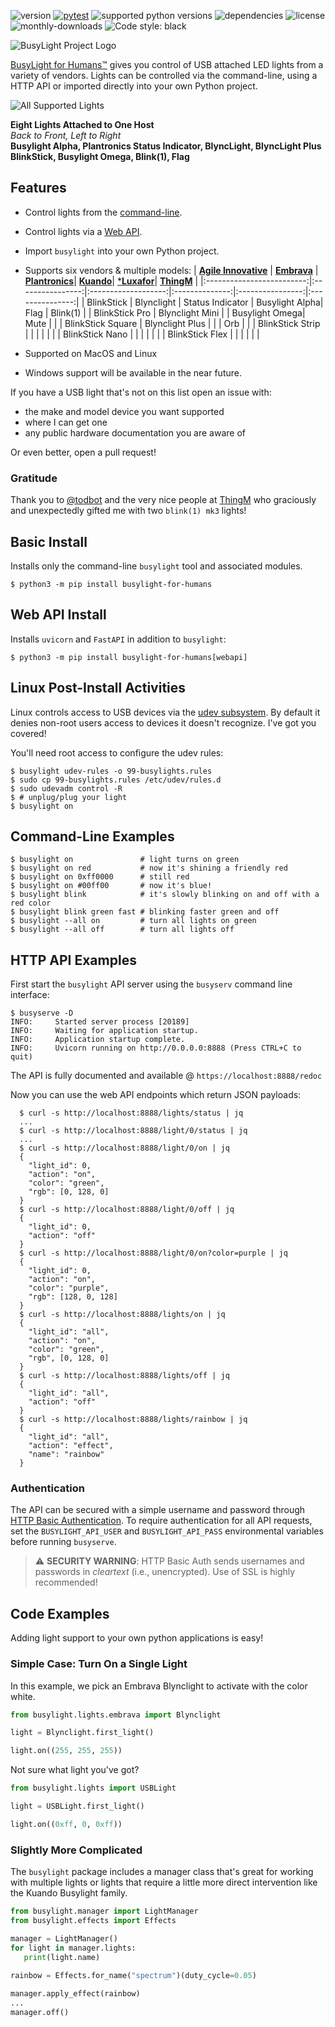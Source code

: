 <!-- USB HID API embrava blynclight agile innovative blinkstick kuando busylight omega alpha plantronics luxafor flag mute orb thingM blink(1) -->

![version][pypi-version]
[![pytest][pytest-badge]][pytest-status]
![supported python versions][python-versions] 
![dependencies][dependencies]
![license][license]
![monthly-downloads][monthly-downloads]
![Code style: black][code-style-black]
<br>

![BusyLight Project Logo][LOGO]


[BusyLight for Humans™][0] gives you control of USB attached LED
lights from a variety of vendors. Lights can be controlled via
the command-line, using a HTTP API or imported directly into your own
Python project.

![All Supported Lights][DEMO]

**Eight Lights Attached to One Host**<br>
<em>Back to Front, Left to Right</em> <br>
<b>Busylight Alpha, Plantronics Status Indicator, BlyncLight, BlyncLight Plus</b><br>
<b>BlinkStick, Busylight Omega, Blink(1), Flag</b>

## Features
- Control lights from the [command-line][HELP].
- Control lights via a [Web API][WEBAPI].
- Import `busylight` into your own Python project.
- Supports six vendors & multiple models:
| [**Agile Innovative**][2] | [**Embrava**][3] | [**Plantronics**][3]| [**Kuando**][4]| [***Luxafor**][5]| [**ThingM**][6] |
|:-------------------------:|:----------------:|:-------------------:|:--------------:|:----------------:|:---------------:|
| BlinkStick			    | Blynclight	   | Status Indicator	 | Busylight Alpha|  Flag		 	 |	  Blink(1)     |
| BlinkStick Pro		    | Blynclight Mini  |					 | Busylight Omega|  Mute		 	 |				   |
| BlinkStick Square		    | Blynclight Plus  |					 |				  |  Orb          	 |				   |
| BlinkStick Strip		    | 				   |					 |				  |					 |				   |
| BlinkStick Nano		    | 				   |					 |				  |					 |				   |
| BlinkStick Flex           |                  |					 |				  |					 |				   |

- Supported on MacOS and Linux
- Windows support will be available in the near future.

If you have a USB light that's not on this list open an issue with:
 - the make and model device you want supported
 - where I can get one
 - any public hardware documentation you are aware of
 
Or even better, open a pull request!

### Gratitude

Thank you to [@todbot][todbot] and the very nice people at [ThingM][thingm] who
graciously and unexpectedly gifted me with two `blink(1) mk3` lights!

## Basic Install

Installs only the command-line `busylight` tool and associated
modules.

```console
$ python3 -m pip install busylight-for-humans 
```

## Web API Install

Installs `uvicorn` and `FastAPI` in addition to `busylight`:

```console
$ python3 -m pip install busylight-for-humans[webapi]
```

## Linux Post-Install Activities

Linux controls access to USB devices via the [udev subsystem][UDEV]. By
default it denies non-root users access to devices it doesn't
recognize. I've got you covered!

You'll need root access to configure the udev rules:

```console
$ busylight udev-rules -o 99-busylights.rules
$ sudo cp 99-busylights.rules /etc/udev/rules.d
$ sudo udevadm control -R
$ # unplug/plug your light
$ busylight on
```

## Command-Line Examples

```console
$ busylight on               # light turns on green
$ busylight on red           # now it's shining a friendly red
$ busylight on 0xff0000      # still red
$ busylight on #00ff00       # now it's blue!
$ busylight blink            # it's slowly blinking on and off with a red color
$ busylight blink green fast # blinking faster green and off
$ busylight --all on         # turn all lights on green
$ busylight --all off        # turn all lights off
```

## HTTP API Examples

First start the `busylight` API server using the `busyserv` command line interface:
```console
$ busyserve -D
INFO:     Started server process [20189]
INFO:     Waiting for application startup.
INFO:     Application startup complete.
INFO:     Uvicorn running on http://0.0.0.0:8888 (Press CTRL+C to quit)
```

The API is fully documented and available @ `https://localhost:8888/redoc`


Now you can use the web API endpoints which return JSON payloads:

```console
  $ curl -s http://localhost:8888/lights/status | jq
  ...
  $ curl -s http://localhost:8888/light/0/status | jq
  ...
  $ curl -s http://localhost:8888/light/0/on | jq
  {
    "light_id": 0,
    "action": "on",
    "color": "green",
	"rgb": [0, 128, 0]
  }
  $ curl -s http://localhost:8888/light/0/off | jq
  {
    "light_id": 0,
    "action": "off"
  }
  $ curl -s http://localhost:8888/light/0/on?color=purple | jq
  {
    "light_id": 0,
    "action": "on",
    "color": "purple",
	"rgb": [128, 0, 128]
  }
  $ curl -s http://localhost:8888/lights/on | jq
  {
    "light_id": "all",
    "action": "on",
    "color": "green",
	"rgb", [0, 128, 0]
  }
  $ curl -s http://localhost:8888/lights/off | jq
  {
    "light_id": "all",
    "action": "off"
  }
  $ curl -s http://localhost:8888/lights/rainbow | jq
  {
    "light_id": "all",
    "action": "effect",
    "name": "rainbow"
  }
```

### Authentication
The API can be secured with a simple username and password through
[HTTP Basic Authentication][BASICAUTH]. To require authentication
for all API requests, set the `BUSYLIGHT_API_USER` and
`BUSYLIGHT_API_PASS` environmental variables before running
`busyserve`.

> :warning: **SECURITY WARNING**: HTTP Basic Auth sends usernames and passwords in *cleartext* (i.e., unencrypted). Use of SSL is highly recommended!

## Code Examples

Adding light support to your own python applications is easy!

### Simple Case: Turn On a Single Light

In this example, we pick an Embrava Blynclight to activate with
the color white. 

```python
from busylight.lights.embrava import Blynclight

light = Blynclight.first_light()

light.on((255, 255, 255))
```

Not sure what light you've got? 

```python
from busylight.lights import USBLight

light = USBLight.first_light()

light.on((0xff, 0, 0xff))
```

### Slightly More Complicated

The `busylight` package includes a manager class that's great for
working with multiple lights or lights that require a little
more direct intervention like the Kuando Busylight family.

```python
from busylight.manager import LightManager
from busylight.effects import Effects

manager = LightManager()
for light in manager.lights:
   print(light.name)
   
rainbow = Effects.for_name("spectrum")(duty_cycle=0.05)

manager.apply_effect(rainbow)
...
manager.off()
```

[0]: https://pypi.org/project/busylight-for-humans/

<!-- doc links -->
[2]: docs/devices/agile_innovative.md
[3]: docs/devices/embrava.md
[4]: docs/devices/kuando.md
[5]: docs/devices/luxafor.md
[6]: docs/devices/thingm.md

[LOGO]: docs/assets/BusyLightLogo.png
[HELP]: docs/busylight.1.md
[WEBAPI]: docs/busylight_api.pdf
[DEMO]: demo/demo-updated.gif

[BASICAUTH]: https://en.wikipedia.org/wiki/Basic_access_authentication
[UDEV]: https://en.wikipedia.org/wiki/Udev

[todbot]: https://github.com/todbot
[thingm]: https://thingm.com

<!-- badges -->
[pytest-badge]: actions/workflows/pytest.yaml/badge.svg
[pytest-status]: actions/workflows/pytest.yaml
[code-style-black]: https://img.shields.io/badge/code%20style-black-000000.svg
[pypi-version]: https://img.shields.io/pypi/v/busylight-for-humans
[python-versions]: https://img.shields.io/pypi/pyversions/busylight-for-humans
[license]: https://img.shields.io/pypi/l/busylight-for-humans
[dependencies]: https://img.shields.io/librariesio/github/JnyJny/busylight
[monthly-downloads]: https://img.shields.io/pypi/dm/busylight-for-humans

